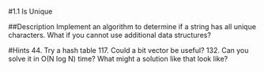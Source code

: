 #1.1 Is Unique

##Description
Implement an algorithm to determine if a string has all unique characters. What if you cannot use additional data structures?

#Hints
44. Try a hash table
117. Could a bit vector be useful?
132. Can you solve it in O(N log N) time? What might a solution like that look like?